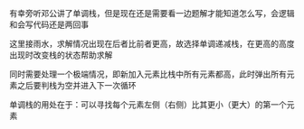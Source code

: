 有幸旁听邓公讲了单调栈，但是现在还是需要看一边题解才能知道怎么写，会逻辑和会写代码还是两回事

这里接雨水，求解情况出现在后者比前者更高，故选择单调递减栈，在更高的高度出现时改变栈的状态帮助求解

同时需要处理一个极端情况，即新加入元素比栈中所有元素都高，此时弹出所有元素之后要判栈为空并进入下一次循环

单调栈的用处在于：可以寻找每个元素左侧（右侧）比其更小（更大）的第一个元素